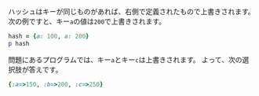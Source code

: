 ハッシュはキーが同じものがあれば、右側で定義されたもので上書きされます。
次の例ですと、キー`a`の値は`200`で上書きされます。

```ruby
hash = {a: 100, a: 200}
p hash
```

問題にあるプログラムでは、キー`a`とキー`c`は上書きされます。
よって、次の選択肢が答えです。

```ruby
{:a=>150, :b=>200, :c=>250}
```